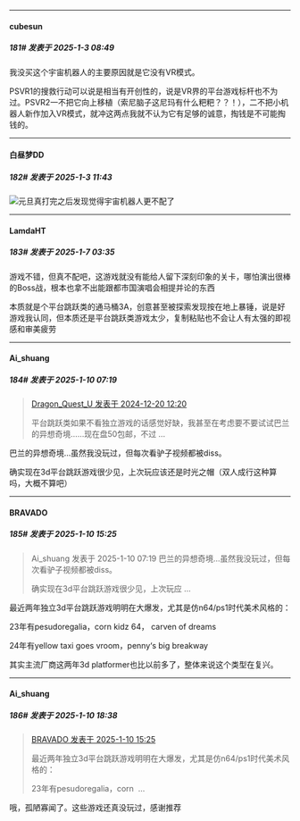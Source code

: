﻿
*****

####  cubesun  
##### 181#       发表于 2025-1-3 08:49

我没买这个宇宙机器人的主要原因就是它没有VR模式。

PSVR1的搜救行动可以说是相当有开创性的，说是VR界的平台游戏标杆也不为过。PSVR2一不把它向上移植（索尼脑子这尼玛有什么粑粑？？！），二不把小机器人新作加入VR模式，就冲这两点我就不认为它有足够的诚意，掏钱是不可能掏钱的。


*****

####  白昼梦DD  
##### 182#       发表于 2025-1-3 11:43

<img src="https://static.saraba1st.com/image/smiley/face2017/067.png" referrerpolicy="no-referrer">元旦真打完之后发现觉得宇宙机器人更不配了

*****

####  LamdaHT  
##### 183#       发表于 2025-1-7 03:35

游戏不错，但真不配吧，这游戏就没有能给人留下深刻印象的关卡，哪怕演出很棒的Boss战，根本也拿不出能跟都市国演唱会相提并论的东西

本质就是个平台跳跃类的通马桶3A，创意甚至被探索发现按在地上暴锤，说是好游戏我认同，但本质还是平台跳跃类游戏太少，复制粘贴也不会让人有太强的即视感和审美疲劳

*****

####  Ai_shuang  
##### 184#       发表于 2025-1-10 07:19

<blockquote><a href="httphttps://bbs.saraba1st.com/2b/forum.php?mod=redirect&amp;goto=findpost&amp;pid=66970937&amp;ptid=2210635" target="_blank">Dragon_Quest_U 发表于 2024-12-20 12:20</a>

平台跳跃类如果不看独立游戏的话感觉好缺，我甚至在考虑要不要试试巴兰的异想奇境……现在盘50包邮，不过 ...</blockquote>
巴兰的异想奇境...虽然我没玩过，但每次看驴子视频都被diss。

确实现在3d平台跳跃游戏很少见，上次玩应该还是时光之帽（双人成行这种算吗，大概不算吧）


*****

####  BRAVADO  
##### 185#       发表于 2025-1-10 15:25

<blockquote>Ai_shuang 发表于 2025-1-10 07:19
巴兰的异想奇境...虽然我没玩过，但每次看驴子视频都被diss。

确实现在3d平台跳跃游戏很少见，上次玩应 ...</blockquote>
最近两年独立3d平台跳跃游戏明明在大爆发，尤其是仿n64/ps1时代美术风格的：

23年有pesudoregalia，corn kidz 64， carven of dreams

24年有yellow taxi goes vroom，penny‘s big breakway

其实主流厂商这两年3d platformer也比以前多了，整体来说这个类型在复兴。


*****

####  Ai_shuang  
##### 186#       发表于 2025-1-10 18:38

<blockquote><a href="httphttps://bbs.saraba1st.com/2b/forum.php?mod=redirect&amp;goto=findpost&amp;pid=67146838&amp;ptid=2210635" target="_blank">BRAVADO 发表于 2025-1-10 15:25</a>

最近两年独立3d平台跳跃游戏明明在大爆发，尤其是仿n64/ps1时代美术风格的：

23年有pesudoregalia，corn  ...</blockquote>
哦，孤陋寡闻了。这些游戏还真没玩过，感谢推荐

